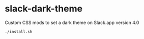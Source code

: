 # slack-dark-theme
Custom CSS mods to set a dark theme on Slack.app version 4.0

```
./install.sh
```
